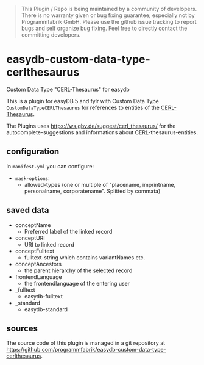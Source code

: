 > This Plugin / Repo is being maintained by a community of developers.
There is no warranty given or bug fixing guarantee; especially not by
Programmfabrik GmbH. Please use the github issue tracking to report bugs
and self organize bug fixing. Feel free to directly contact the committing
developers.

# easydb-custom-data-type-cerlthesaurus
Custom Data Type "CERL-Thesaurus" for easydb

This is a plugin for easyDB 5 and fylr with Custom Data Type `CustomDataTypeCERLThesaurus` for references to entities of the [CERL-Thesaurus](<https://data.cerl.org/>).

The Plugins uses <https://ws.gbv.de/suggest/cerl_thesaurus/> for the autocomplete-suggestions and informations about CERL-thesaurus-entities.

## configuration

In `manifest.yml` you can configure:

* `mask-options`:
    * allowed-types (one or multiple of "placename, imprintname,  personalname, corporatename". Splitted by commata)

## saved data

* conceptName
    * Preferred label of the linked record
* conceptURI
    * URI to linked record
* conceptFulltext
    * fulltext-string which contains variantNames etc.
* conceptAncestors
    * the parent hierarchy of the selected record
* frontendLanguage
    * the frontendlanguage of the entering user
* _fulltext
    * easydb-fulltext
* _standard
    * easydb-standard

## sources

The source code of this plugin is managed in a git repository at <https://github.com/programmfabrik/easydb-custom-data-type-cerlthesaurus>.
